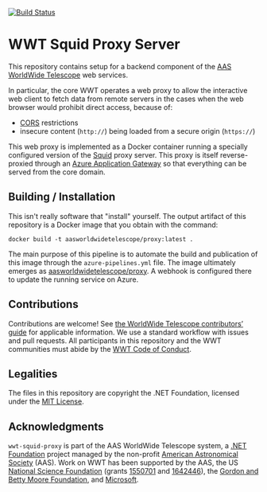 [![Build Status](https://dev.azure.com/aasworldwidetelescope/WWT/_apis/build/status/WorldWideTelescope.wwt-squid-proxy?branchName=master)](https://dev.azure.com/aasworldwidetelescope/WWT/_build/latest?definitionId=6&branchName=master)

# WWT Squid Proxy Server

This repository contains setup for a backend component of the [AAS]
[WorldWide Telescope] web services.

[AAS]: https://aas.org/
[WorldWide Telescope]: http://worldwidetelescope.org/

In particular, the core WWT operates a web proxy to allow the interactive web
client to fetch data from remote servers in the cases when the web browser
would prohibit direct access, because of:

- [CORS] restrictions
- insecure content (`http://`) being loaded from a secure origin (`https://`)

[CORS]: https://developer.mozilla.org/en-US/docs/Web/HTTP/CORS

This web proxy is implemented as a Docker container running a specially
configured version of the [Squid] proxy server. This proxy is itself
reverse-proxied through an [Azure Application Gateway] so that everything can
be served from the core domain.

[Squid]: http://www.squid-cache.org/
[Azure Application Gateway]: https://azure.microsoft.com/en-us/services/application-gateway/


## Building / Installation

This isn't really software that "install" yourself. The output artifact of
this repository is a Docker image that you obtain with the command:

```
docker build -t aasworldwidetelescope/proxy:latest .
```

The main purpose of this pipeline is to automate the build and publication of
this image through the `azure-pipelines.yml` file. The image ultimately
emerges as
[aasworldwidetelescope/proxy](https://hub.docker.com/repository/docker/aasworldwidetelescope/proxy).
A webhook is configured there to update the running service on Azure.


## Contributions

Contributions are welcome! See [the WorldWide Telescope contributors’ guide]
for applicable information. We use a standard workflow with issues and pull
requests. All participants in this repository and the WWT communities must
abide by the [WWT Code of Conduct].

[the WorldWide Telescope contributors’ guide]: https://worldwidetelescope.github.io/contributing/
[WWT Code of Conduct]: https://worldwidetelescope.github.io/code-of-conduct/


## Legalities

The files in this repository are copyright the .NET Foundation, licensed under
the [MIT License](./LICENSE).


## Acknowledgments

`wwt-squid-proxy` is part of the AAS WorldWide Telescope system, a
[.NET Foundation] project managed by the non-profit
[American Astronomical Society] (AAS). Work on WWT has been supported by the
AAS, the US [National Science Foundation] (grants [1550701] and [1642446]),
the [Gordon and Betty Moore Foundation], and [Microsoft].

[.NET Foundation]: https://dotnetfoundation.org/
[American Astronomical Society]: https://aas.org/
[National Science Foundation]: https://www.nsf.gov/
[1550701]: https://www.nsf.gov/awardsearch/showAward?AWD_ID=1550701
[1642446]: https://www.nsf.gov/awardsearch/showAward?AWD_ID=1642446
[Gordon and Betty Moore Foundation]: https://www.moore.org/
[Microsoft]: https://www.microsoft.com/
